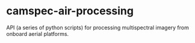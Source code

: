 # camspec-air-processing
API (a series of python scripts) for processing multispectral imagery from onboard aerial platforms.
